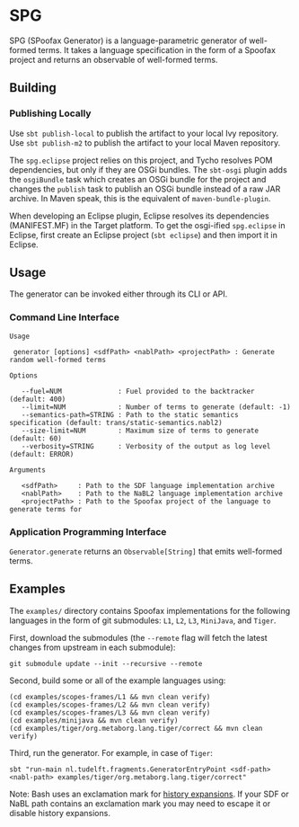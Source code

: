 # SPG

SPG (SPoofax Generator) is a language-parametric generator of well-formed
terms. It takes a language specification in the form of a Spoofax project and
returns an observable of well-formed terms.

## Building

### Publishing Locally

Use `sbt publish-local` to publish the artifact to your local Ivy repository.
Use `sbt publish-m2` to publish the artifact to your local Maven repository.

The `spg.eclipse` project relies on this project, and Tycho resolves POM
dependencies, but only if they are OSGi bundles. The `sbt-osgi` plugin adds
the `osgiBundle` task which creates an OSGi bundle for the project and changes
the `publish` task to publish an OSGi bundle instead of a raw JAR archive. In
Maven speak, this is the equivalent of `maven-bundle-plugin`.

When developing an Eclipse plugin, Eclipse resolves its dependencies (MANIFEST.MF)
in the Target platform. To get the osgi-ified `spg.eclipse` in Eclipse, first
create an Eclipse project (`sbt eclipse`) and then import it in Eclipse. 

## Usage

The generator can be invoked either through its CLI or API.

### Command Line Interface

```
Usage

 generator [options] <sdfPath> <nablPath> <projectPath> : Generate random well-formed terms

Options

   --fuel=NUM              : Fuel provided to the backtracker (default: 400)
   --limit=NUM             : Number of terms to generate (default: -1)
   --semantics-path=STRING : Path to the static semantics specification (default: trans/static-semantics.nabl2)
   --size-limit=NUM        : Maximum size of terms to generate (default: 60)
   --verbosity=STRING      : Verbosity of the output as log level (default: ERROR)

Arguments

   <sdfPath>     : Path to the SDF language implementation archive
   <nablPath>    : Path to the NaBL2 language implementation archive
   <projectPath> : Path to the Spoofax project of the language to generate terms for
```

### Application Programming Interface

`Generator.generate` returns an `Observable[String]` that emits well-formed terms.

## Examples

The `examples/` directory contains Spoofax implementations for the following
languages in the form of git submodules: `L1`, `L2`, `L3`, `MiniJava`, and
`Tiger`.

First, download the submodules (the `--remote` flag will fetch the latest
changes from upstream in each submodule):

```
git submodule update --init --recursive --remote
```

Second, build some or all of the example languages using:

```
(cd examples/scopes-frames/L1 && mvn clean verify)
(cd examples/scopes-frames/L2 && mvn clean verify)
(cd examples/scopes-frames/L3 && mvn clean verify)
(cd examples/minijava && mvn clean verify)
(cd examples/tiger/org.metaborg.lang.tiger/correct && mvn clean verify)
```
Third, run the generator. For example, in case of `Tiger`:

```
sbt "run-main nl.tudelft.fragments.GeneratorEntryPoint <sdf-path> <nabl-path> examples/tiger/org.metaborg.lang.tiger/correct"
```

Note: Bash uses an exclamation mark for [history
expansions](http://unix.stackexchange.com/a/33340/92581). If your SDF or NaBL
path contains an exclamation mark you may need to escape it or disable history
expansions.
